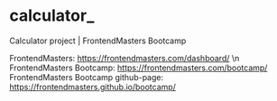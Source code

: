 # calculator_
Calculator project | FrontendMasters Bootcamp

FrontendMasters: https://frontendmasters.com/dashboard/ \n
FrontendMasters Bootcamp: https://frontendmasters.com/bootcamp/
FrontendMasters Bootcamp github-page: https://frontendmasters.github.io/bootcamp/
